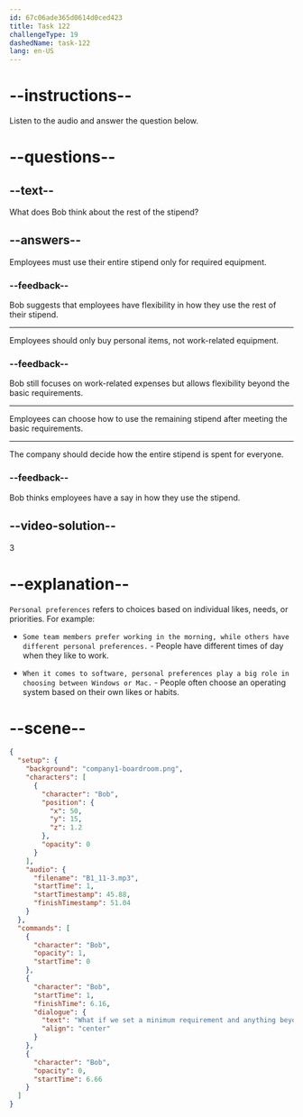 ```yaml
---
id: 67c06ade365d0614d0ced423
title: Task 122
challengeType: 19
dashedName: task-122
lang: en-US
---
```


<!-- (Audio) Bob: What if we set a minimum requirement, and anything beyond that can be used for personal preferences? -->

# --instructions--

Listen to the audio and answer the question below.

# --questions--

## --text--

What does Bob think about the rest of the stipend?

## --answers--

Employees must use their entire stipend only for required equipment.

### --feedback--

Bob suggests that employees have flexibility in how they use the rest of their stipend.

---

Employees should only buy personal items, not work-related equipment.

### --feedback--

Bob still focuses on work-related expenses but allows flexibility beyond the basic requirements.

---

Employees can choose how to use the remaining stipend after meeting the basic requirements.

---

The company should decide how the entire stipend is spent for everyone.

### --feedback--

Bob thinks employees have a say in how they use the stipend.

## --video-solution--

3

# --explanation--

`Personal preferences` refers to choices based on individual likes, needs, or priorities. For example:

- `Some team members prefer working in the morning, while others have different personal preferences.` - People have different times of day when they like to work.

- `When it comes to software, personal preferences play a big role in choosing between Windows or Mac.` - People often choose an operating system based on their own likes or habits.

# --scene--

```json
{
  "setup": {
    "background": "company1-boardroom.png",
    "characters": [
      {
        "character": "Bob",
        "position": {
          "x": 50,
          "y": 15,
          "z": 1.2
        },
        "opacity": 0
      }
    ],
    "audio": {
      "filename": "B1_11-3.mp3",
      "startTime": 1,
      "startTimestamp": 45.88,
      "finishTimestamp": 51.04
    }
  },
  "commands": [
    {
      "character": "Bob",
      "opacity": 1,
      "startTime": 0
    },
    {
      "character": "Bob",
      "startTime": 1,
      "finishTime": 6.16,
      "dialogue": {
        "text": "What if we set a minimum requirement and anything beyond that can be used for personal preferences?",
        "align": "center"
      }
    },
    {
      "character": "Bob",
      "opacity": 0,
      "startTime": 6.66
    }
  ]
}
```
